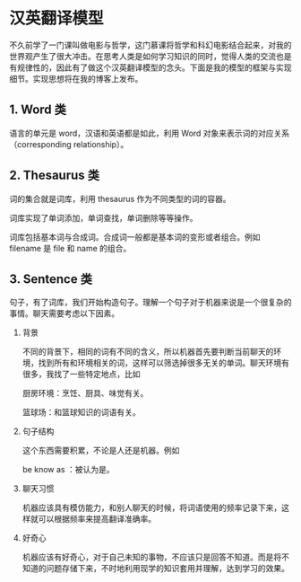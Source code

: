 # 汉英翻译模型

不久前学了一门课叫做电影与哲学，这门慕课将哲学和科幻电影结合起来，对我的世界观产生了很大冲击。在思考人类是如何学习知识的同时，觉得人类的交流也是有规律性的，因此有了做这个汉英翻译模型的念头。下面是我的模型的框架与实现细节。实现思想将在我的博客上发布。

## 1. Word 类

语言的单元是 word，汉语和英语都是如此，利用 Word 对象来表示词的对应关系（corresponding relationship）。

## 2. Thesaurus 类

词的集合就是词库，利用 thesaurus 作为不同类型的词的容器。

词库实现了单词添加，单词查找，单词删除等等操作。

词库包括基本词与合成词。合成词一般都是基本词的变形或者组合。例如 filename 是 file 和 name 的组合。

## 3. Sentence 类

句子，有了词库，我们开始构造句子。理解一个句子对于机器来说是一个很复杂的事情。聊天需要考虑以下因素。

1. 背景

   不同的背景下，相同的词有不同的含义，所以机器首先要判断当前聊天的环境，找到所有和环境相关的词，这样可以筛选掉很多无关的单词。聊天环境有很多，我找了一些特定地点，比如

   厨房环境：烹饪、厨具、味觉有关。

   篮球场：和篮球知识的词语有关。

2. 句子结构

   这个东西需要积累，不论是人还是机器。例如

   be know as ：被认为是。

3. 聊天习惯

   机器应该具有模仿能力，和别人聊天的时候，将词语使用的频率记录下来，这样就可以根据频率来提高翻译准确率。

4. 好奇心

   机器应该有好奇心，对于自己未知的事物，不应该只是回答不知道。而是将不知道的问题存储下来，不时地利用现学的知识套用并理解，达到学习的效果。

